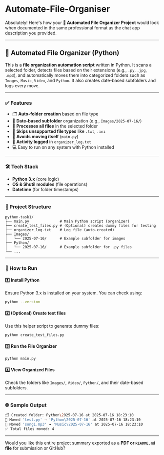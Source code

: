 # Automate-File-Organiser
Absolutely! Here's how your **💼 Automated File Organizer Project** would look when documented in the same professional format as the chat app description you provided.

---

## 📁 Automated File Organizer (Python)

This is a **file organization automation script** written in Python. It scans a selected folder, detects files based on their extensions (e.g., `.py`, `.jpg`, `.mp3`), and automatically moves them into categorized folders such as `Images`, `Music`, `Video`, and `Python`. It also creates date-based subfolders and logs every move.

---

### ✅ Features

* 🗂️ **Auto-folder creation** based on file type
* 📅 **Date-based subfolder** organization (e.g., `Images/2025-07-16/`)
* 🔁 **Processes all files** in the selected folder
* 🚫 **Skips unsupported file types** like `.txt`, `.ini`
* 🧠 **Avoids moving itself** (`main.py`)
* 📝 **Activity logged** in `organizer_log.txt`
* 💻 Easy to run on any system with Python installed

---

### 🛠️ Tech Stack

* **Python 3.x** (core logic)
* **OS & Shutil modules** (file operations)
* **Datetime** (for folder timestamps)

---

### 📁 Project Structure

```
python-task1/
├── main.py              # Main Python script (organizer)
├── create_test_files.py # (Optional) creates dummy files for testing
├── organizer_log.txt    # Log file (auto-created)
├── Images/
│   └── 2025-07-16/      # Example subfolder for images
├── Python/
│   └── 2025-07-16/      # Example subfolder for .py files
└── ...
```

---

### 🚀 How to Run

#### 1️⃣ Install Python

Ensure Python 3.x is installed on your system. You can check using:

```bash
python --version
```

#### 2️⃣ (Optional) Create test files

Use this helper script to generate dummy files:

```bash
python create_test_files.py
```

#### 3️⃣ Run the File Organizer

```bash
python main.py
```

#### 4️⃣ View Organized Files

Check the folders like `Images/`, `Video/`, `Python/`, and their date-based subfolders.

---

### 🌐 Sample Output

```bash
🗂️ Created folder: Python\2025-07-16 at 2025-07-16 18:23:10
📁 Moved 'test.py' → 'Python\2025-07-16' at 2025-07-16 18:23:10
📁 Moved 'song1.mp3' → 'Music\2025-07-16' at 2025-07-16 18:23:10
✅ Total files moved: 4
```

---

Would you like this entire project summary exported as a **PDF or `README.md` file** for submission or GitHub?


